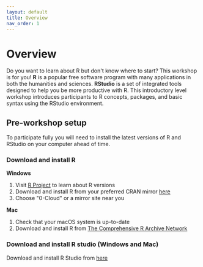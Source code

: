 ```yaml
---
layout: default
title: Overview
nav_order: 1
---
```

# Overview

Do you want to learn about R but don't know where to start? This workshop is for you! **R** is a popular free software program with many applications in both the humanities and sciences. **RStudio** is a set of integrated tools designed to help you be more productive with R. This introductory level workshop introduces participants to R concepts, packages, and basic syntax using the RStudio environment. 

## Pre-workshop setup
To participate fully you will need to install the latest versions of R and RStudio on your computer ahead of time.

### Download and install R

**Windows**
1. Visit [R Project](https://www.r-project.org/) to learn about R versions
2. Download and install R from your preferred CRAN mirror [here](https://cran.r-project.org/mirrors.html)
3. Choose "0-Cloud" or a mirror site near you

**Mac**
1. Check that your macOS system is up-to-date
2. Download and install R from [The Comprehensive R Archive Network](https://cran.r-project.org)


### Download and install R studio (Windows and Mac)
Download and install R Studio from [here](https://rstudio.com/products/rstudio/download/#download)

